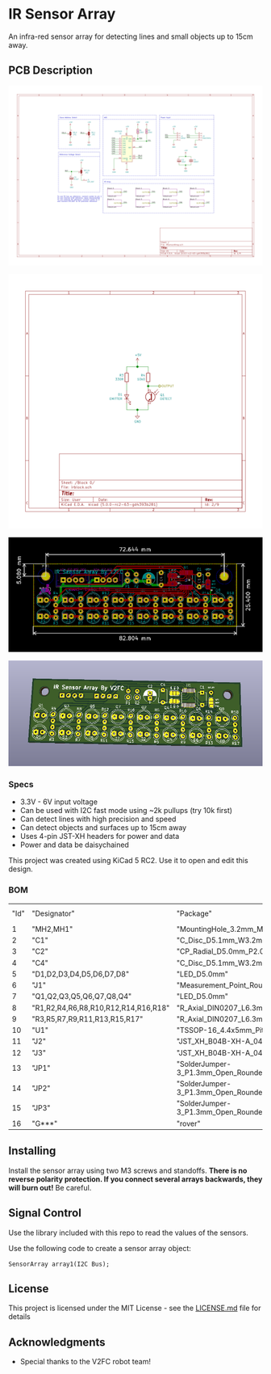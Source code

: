 # IR Sensor Array

An infra-red sensor array for detecting lines and small objects up to 15cm away.

## PCB Description

![Schematic](https://raw.githubusercontent.com/Arrakark/IRSensorArray/master/IRSensorArray.png)

![IR Block](https://raw.githubusercontent.com/Arrakark/IRSensorArray/master/irblock-Block%200.png)

![PCB](https://raw.githubusercontent.com/Arrakark/IRSensorArray/master/sensorarray.png)

![3d view](https://raw.githubusercontent.com/Arrakark/IRSensorArray/master/array.png)

### Specs

* 3.3V - 6V input voltage
* Can be used with I2C fast mode using ~2k pullups (try 10k first)
* Can detect lines with high precision and speed
* Can detect objects and surfaces up to 15cm away
* Uses 4-pin JST-XH headers for power and data
* Power and data be daisychained

This project was created using KiCad 5 RC2. Use it to open and edit this design.

### BOM

|      |                                      |                                                               |            |                         |                    |  |  | 
|------|--------------------------------------|---------------------------------------------------------------|------------|-------------------------|--------------------|--|--| 
| "Id" | "Designator"                         | "Package"                                                     | "Quantity" | "Designation"           | "Supplier and ref" |  |  | 
| 1    | "MH2,MH1"                            | "MountingHole_3.2mm_M3"                                       | 2          | "MountingHole_3.2mm_M3" |                    |  |  | 
| 2    | "C1"                                 | "C_Disc_D5.1mm_W3.2mm_P5.00mm"                                | 1          | "0.1uF"                 |                    |  |  | 
| 3    | "C2"                                 | "CP_Radial_D5.0mm_P2.00mm"                                    | 1          | "10uF"                  |                    |  |  | 
| 4    | "C4"                                 | "C_Disc_D5.1mm_W3.2mm_P5.00mm"                                | 1          | "100nF"                 |                    |  |  | 
| 5    | "D1,D2,D3,D4,D5,D6,D7,D8"            | "LED_D5.0mm"                                                  | 8          | "EMITTER"               |                    |  |  | 
| 6    | "J1"                                 | "Measurement_Point_Round-TH_Small"                            | 1          | "EXT_REF"               |                    |  |  | 
| 7    | "Q1,Q2,Q3,Q5,Q6,Q7,Q8,Q4"            | "LED_D5.0mm"                                                  | 8          | "QSD124"                |                    |  |  | 
| 8    | "R1,R2,R4,R6,R8,R10,R12,R14,R16,R18" | "R_Axial_DIN0207_L6.3mm_D2.5mm_P2.54mm_Vertical"              | 10         | "10k0"                  |                    |  |  | 
| 9    | "R3,R5,R7,R9,R11,R13,R15,R17"        | "R_Axial_DIN0207_L6.3mm_D2.5mm_P2.54mm_Vertical"              | 8          | "330R"                  |                    |  |  | 
| 10   | "U1"                                 | "TSSOP-16_4.4x5mm_Pitch0.65mm"                                | 1          | "ADS7828"               |                    |  |  | 
| 11   | "J2"                                 | "JST_XH_B04B-XH-A_04x2.50mm_Straight"                         | 1          | "INPUT"                 |                    |  |  | 
| 12   | "J3"                                 | "JST_XH_B04B-XH-A_04x2.50mm_Straight"                         | 1          | "PASSTHRU"              |                    |  |  | 
| 13   | "JP1"                                | "SolderJumper-3_P1.3mm_Open_RoundedPad1.0x1.5mm_NumberLabels" | 1          | "SB_0"                  |                    |  |  | 
| 14   | "JP2"                                | "SolderJumper-3_P1.3mm_Open_RoundedPad1.0x1.5mm_NumberLabels" | 1          | "REF_5V"                |                    |  |  | 
| 15   | "JP3"                                | "SolderJumper-3_P1.3mm_Open_RoundedPad1.0x1.5mm_NumberLabels" | 1          | "SB_1"                  |                    |  |  | 
| 16   | "G***"                               | "rover"                                                       | 1          | "LOGO"                  |                    |  |  | 


## Installing

Install the sensor array using two M3 screws and standoffs. **There is no reverse polarity protection. If you connect several arrays backwards, they will burn out!** Be careful. 

## Signal Control

Use the library included with this repo to read the values of the sensors. 

Use the following code to create a sensor array object:
```
SensorArray array1(I2C Bus);
```

## License

This project is licensed under the MIT License - see the [LICENSE.md](https://github.com/Arrakark/IRSensorArray/blob/master/LICENSE) file for details

## Acknowledgments

* Special thanks to the V2FC robot team!
